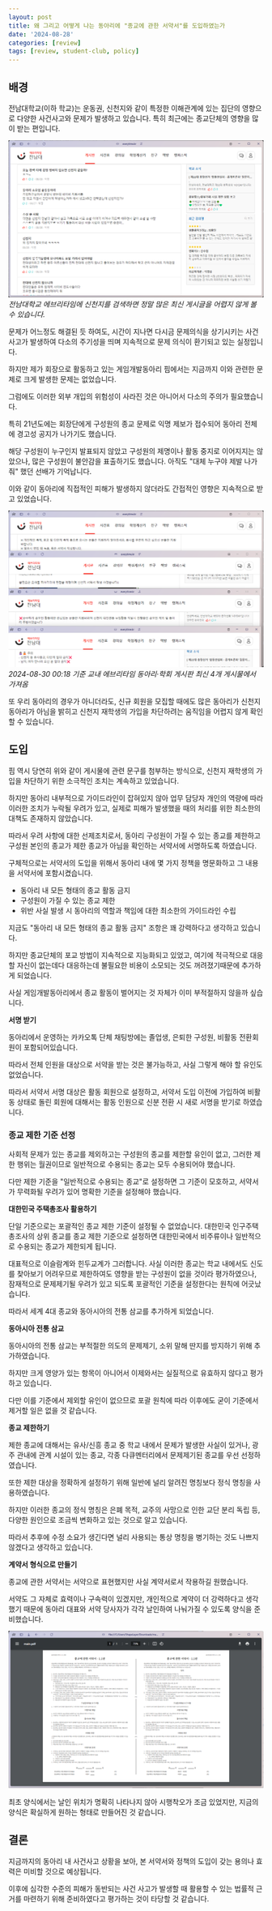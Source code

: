 ```yaml
---
layout: post
title: 왜 그리고 어떻게 나는 동아리에 "종교에 관한 서약서"를 도입하였는가
date: '2024-08-28'
categories: [review]
tags: [review, student-club, policy]
---
```


## 배경

전남대학교(이하 학교)는 운동권, 신천지와 같이 특정한 이해관계에 있는 집단의 영향으로 다양한 사건사고와 문제가 발생하고 있습니다. 특히 최근에는 종교단체의 영향을 많이 받는 편입니다.  

![](/static/posts/2024-08-28-why-i-introduced-agreement-about-religion/스크린샷%202024-08-30%20000336.png)  
_전남대학교 에브리타임에 신천지를 검색하면 정말 많은 최신 게시글을 어렵지 않게 볼 수 있습니다._

문제가 어느정도 해결된 듯 하여도, 시간이 지나면 다시금 문제의식을 상기시키는 사건사고가 발생하여 다소의 주기성을 띄며 지속적으로 문제 의식이 환기되고 있는 실정입니다.

하지만 제가 회장으로 활동하고 있는 게임개발동아리 핌에서는 지금까지 이와 관련한 문제로 크게 발생한 문제는 없었습니다.  

그럼에도 이러한 외부 개입의 위험성이 사라진 것은 아니어서 다소의 주의가 필요했습니다.

특히 21년도에는 회장단에게 구성원의 종교 문제로 익명 제보가 접수되어 동아리 전체에 경고성 공지가 나가기도 했습니다.  

해당 구성원이 누구인지 발표되지 않았고 구성원의 제명이나 활동 중지로 이어지지는 않았으나, 많은 구성원이 불안감을 표출하기도 했습니다. 아직도 "대체 누구야 제발 나가줘" 했던 선배가 기억납니다.

이와 같이 동아리에 직접적인 피해가 발생하지 않더라도 간접적인 영향은 지속적으로 받고 있었습니다.  

![](/static/posts/2024-08-28-why-i-introduced-agreement-about-religion/스크린샷%202024-08-30%20001724.png)  
_2024-08-30 00:18 기준 교내 에브리타임 동아리·학회 게시판 최신 4개 게시물에서 가져옴_

또 우리 동아리의 경우가 아니더라도, 신규 회원을 모집할 때에도 많은 동아리가 신천지 동아리가 아님을 밝히고 신천지 재학생의 가입을 차단하려는 움직임을 어렵지 않게 확인할 수 있습니다.  

## 도입

핌 역시 당연히 위와 같이 게시물에 관련 문구를 첨부하는 방식으로, 신천지 재학생의 가입을 차단하기 위한 소극적인 조치는 계속하고 있었습니다.  

하지만 동아리 내부적으로 가이드라인이 잡혀있지 않아 업무 담당자 개인의 역량에 따라 이러한 조치가 누락될 우려가 있고, 실제로 피해가 발생했을 때의 처리를 위한 최소한의 대책도 존재하지 않았습니다.

따라서 우려 사항에 대한 선제조치로서, 동아리 구성원이 가질 수 있는 종교를 제한하고 구성원 본인의 종교가 제한 종교가 아님을 확인하는 서약서에 서명하도록 하였습니다.

구체적으로는 서약서의 도입을 위해서 동아리 내에 몇 가지 정책을 명문화하고 그 내용을 서약서에 포함시켰습니다.

- 동아리 내 모든 형태의 종교 활동 금지
- 구성원이 가질 수 있는 종교 제한
- 위반 사실 발생 시 동아리의 역할과 책임에 대한 최소한의 가이드라인 수립

지금도 "동아리 내 모든 형태의 종교 활동 금지" 조항은 꽤 강력하다고 생각하고 있습니다.  

하지만 종교단체의 포교 방법이 지속적으로 지능화되고 있었고, 여기에 적극적으로 대응할 자신이 없는데다 대응하는데 불필요한 비용이 소모되는 것도 꺼려졌기때문에 추가하게 되었습니다.

사실 게임개발동아리에서 종교 활동이 벌어지는 것 자체가 이미 부적절하지 않을까 싶습니다.

**서명 받기**

동아리에서 운영하는 카카오톡 단체 채팅방에는 졸업생, 은퇴한 구성원, 비활동 전환회원이 포함되어있습니다.  

따라서 전체 인원을 대상으로 서약을 받는 것은 불가능하고, 사실 그렇게 해야 할 유인도 없었습니다.  

따라서 서약서 서명 대상은 활동 회원으로 설정하고, 서약서 도입 이전에 가입하여 비활동 상태로 돌린 회원에 대해서는 활동 인원으로 신분 전환 시 새로 서명을 받기로 하였습니다.

### 종교 제한 기준 선정

사회적 문제가 있는 종교를 제외하고는 구성원의 종교를 제한할 유인이 없고, 그러한 제한 행위는 월권이므로 일반적으로 수용되는 종교는 모두 수용되어야 했습니다.  

다만 제한 기준을 "일반적으로 수용되는 종교"로 설정하면 그 기준이 모호하고, 서약서가 무력화될 우려가 있어 명확한 기준을 설정해야 했습니다.

**대한민국 주택총조사 활용하기**  

단일 기준으로는 포괄적인 종교 제한 기준이 설정될 수 없었습니다. 대한민국 인구주택총조사의 상위 종교를 종교 제한 기준으로 설정하면 대한민국에서 비주류이나 일반적으로 수용되는 종교가 제한되게 됩니다.  

대표적으로 이슬람계와 힌두교계가 그러합니다. 사실 이러한 종교는 학교 내에서도 신도를 찾아보기 어려우므로 제한하여도 영향을 받는 구성원이 없을 것이라 평가하였으나, 잠재적으로 문제제기될 우려가 있고 되도록 포괄적인 기준을 설정한다는 원칙에 어긋났습니다.  

따라서 세계 4대 종교와 동아시아의 전통 삼교를 추가하게 되었습니다.  

**동아시아 전통 삼교**  

동아시아의 전통 삼교는 부적절한 의도의 문제제기, 소위 말해 딴지를 방지하기 위해 추가하였습니다.  

하지만 크게 영양가 있는 항목이 아니어서 이제와서는 실질적으로 유효하지 않다고 평가하고 있습니다.  

다만 이를 기준에서 제외할 유인이 없으므로 포괄 원칙에 따라 이후에도 굳이 기준에서 제거할 일은 없을 것 같습니다.  

**종교 제한하기**

제한 종교에 대해서는 유사/신흥 종교 중 학교 내에서 문제가 발생한 사실이 있거나, 광주 관내에 관계 시설이 있는 종교, 각종 다큐멘터리에서 문제제기된 종교를 우선 선정하였습니다.  

또한 제한 대상을 정확하게 설정하기 위해 일반에 널리 알려진 명칭보다 정식 명칭을 사용하였습니다.  

하지만 이러한 종교의 정식 명칭은 은폐 목적, 교주의 사망으로 인한 교단 분리 독립 등, 다양한 원인으로 조금씩 변화하고 있는 것으로 알고 있습니다.  

따라서 추후에 수정 소요가 생긴다면 널리 사용되는 통상 명칭을 병기하는 것도 나쁘지 않겠다고 생각하고 있습니다.  

**계약서 형식으로 만들기**

종교에 관한 서약서는 서약으로 표현했지만 사실 계약서로서 작용하길 원했습니다.  

서약도 그 자체로 효력이나 구속력이 있겠지만, 개인적으로 계약이 더 강력하다고 생각했기 때문에 동아리 대표와 서약 당사자가 각각 날인하여 나눠가질 수 있도록 양식을 준비했습니다.  

![](/static/posts/2024-08-28-why-i-introduced-agreement-about-religion/스크린샷%202024-08-30%20003746.png)  

최초 양식에서는 날인 위치가 명확히 나타나지 않아 시행착오가 조금 있었지만, 지금의 양식은 확실하게 원하는 형태로 만들어진 것 같습니다.  

## 결론

지금까지의 동아리 내 사건사고 상황을 보아, 본 서약서와 정책의 도입이 갖는 용의나 효력은 미비할 것으로 예상됩니다.  

이후에 심각한 수준의 피해가 동반되는 사건 사고가 발생할 때 활용할 수 있는 법률적 근거를 마련하기 위해 준비하였다고 평가하는 것이 타당할 것 같습니다.
